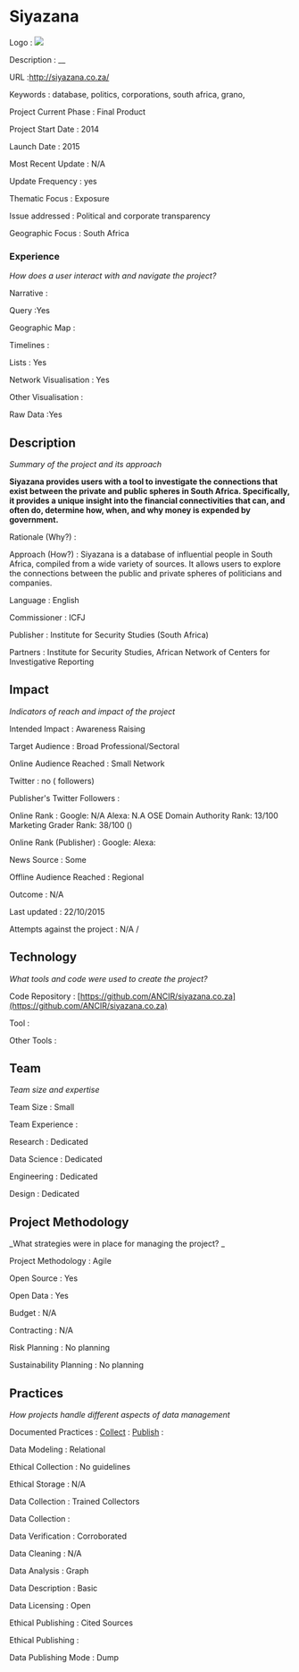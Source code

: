 # Siyazana

Logo
: ![](http://siyazana.co.za/static/images/logo.svg)

Description
: __

URL
:http://siyazana.co.za/


Keywords
: database, politics, corporations, south africa, grano, 



Project Current Phase
: Final Product

    

Project Start Date
: 2014



Launch Date
: 2015



Most Recent Update
: N/A



Update Frequency
: yes



Thematic Focus
: Exposure



Issue addressed
: Political and corporate transparency



Geographic Focus
: South Africa


### Experience

_How does a user interact with and navigate the project?_

Narrative
:  

Query
:Yes 

Geographic Map
:  

Timelines
:  

Lists
: Yes 

Network Visualisation
:  Yes

Other Visualisation
:   

Raw Data 
:Yes

## Description

_Summary of the project and its approach_

__Siyazana provides users with a tool to investigate the connections that exist between the private and public spheres in South Africa. Specifically, it provides a unique insight into the financial connectivities that can, and often do, determine how, when, and why money is expended by government.__


Rationale (Why?)
: 



Approach (How?)
: Siyazana is a database of influential people in South Africa, compiled from a wide variety of sources. It allows users to explore the connections between the public and private spheres of politicians and companies.



Language
: English



Commissioner
: ICFJ



Publisher
: Institute for Security Studies (South Africa)



Partners
: Institute for Security Studies, African Network of Centers for Investigative Reporting


## Impact

_Indicators of reach and impact of the project_

Intended Impact
: Awareness Raising



Target Audience
: Broad Professional/Sectoral



Online Audience Reached
: Small Network



Twitter
: no ( followers)



Publisher's Twitter Followers
: 



Online Rank
:  Google: N/A   Alexa: N.A  OSE Domain Authority Rank: 13/100 Marketing Grader Rank: 38/100 ()


Online Rank (Publisher)
:  Google:   Alexa: 



News Source
: Some



Offline Audience Reached
: Regional 



Outcome
: N/A



Last updated
: 22/10/2015


Attempts against the project
: N/A  / 


## Technology

_What tools and code were used to create the project?_

Code Repository
: [https://github.com/ANCIR/siyazana.co.za](https://github.com/ANCIR/siyazana.co.za)



Tool
: 



Other Tools
: 


## Team

_Team size and expertise_

Team Size
: Small



Team Experience
:  

Research
: Dedicated 

Data Science
: Dedicated 

Engineering
:  Dedicated

Design
: Dedicated


## Project Methodology

_What strategies were in place for managing the project? _

Project Methodology
: Agile



Open Source
: Yes



Open Data
: Yes



Budget
: N/A



Contracting
: N/A



Risk Planning
: No planning



Sustainability Planning
: No planning



## Practices

_How projects handle different aspects of data management_

Documented Practices
: [Collect](http://siyazana.co.za/pages/data.html) 
: [Publish](http://siyazana.co.za/pages/data.html)
: []()


Data Modeling
: Relational



Ethical Collection
: No guidelines



Ethical Storage
: N/A



Data Collection
: Trained Collectors



Data Collection
: 



Data Verification
: Corroborated



Data Cleaning
: N/A



Data Analysis
: Graph



Data Description
: Basic



Data Licensing
: Open



Ethical Publishing
: Cited Sources



Ethical Publishing
: 



Data Publishing Mode
: Dump
